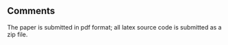 ## Comments

The paper is submitted in pdf format; all latex source code is submitted as a zip file. 